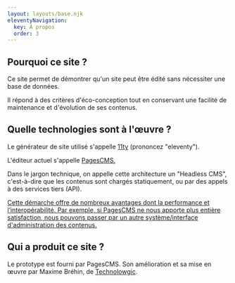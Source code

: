 ```yaml
---
layout: layouts/base.njk
eleventyNavigation:
  key: À propos
  order: 3
---
```

## Pourquoi ce site ?

Ce site permet de démontrer qu'un site peut être édité sans nécessiter une base de données.

Il répond à des critères d'éco-conception tout en conservant une facilité de maintenance et d'évolution de ses contenus.

## Quelle technologies sont à l'œuvre ?

Le générateur de site utilisé s'appelle [11ty](https://www.11ty.dev/) (prononcez "eleventy").

L'éditeur actuel s'appelle [PagesCMS.](https://pagescms.org/)

Dans le jargon technique, on appelle cette architecture un "Headless CMS", c'est-à-dire que les contenus sont chargés statiquement, ou par des appels à des services tiers (API).

[Cette démarche offre de nombreux avantages dont la performance et l’interopérabilité. Par exemple, si PagesCMS ne nous apporte plus entière satisfaction, nous pouvons passer par un autre système/interface d'administration des contenus.](https://pagescms.org/)

## Qui a produit ce site ?

Le prototype est fourni par PagesCMS. Son amélioration et sa mise en œuvre par Maxime Bréhin, de [Technolowgic](https://technolowgic.com/).